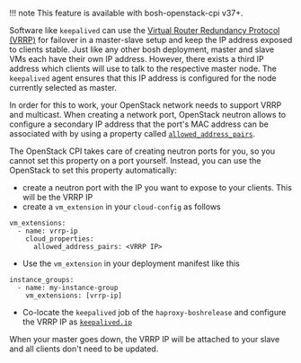 !!! note
    This feature is available with bosh-openstack-cpi v37+.

Software like `keepalived` can use the [Virtual Router Redundancy Protocol (VRRP)](https://en.wikipedia.org/wiki/Virtual_Router_Redundancy_Protocol) for failover in a master-slave setup and keep the IP address exposed to clients stable. Just like any other bosh deployment, master and slave VMs each have their own IP address. However, there exists a third IP address which clients will use to talk to the respective master node. The `keepalived` agent ensures that this IP address is configured for the node currently selected as master.

In order for this to work, your OpenStack network needs to support VRRP and multicast. When creating a network port, OpenStack neutron allows to configure a secondary IP address that the port's MAC address can be associated with by using a property called [`allowed_address_pairs`](https://docs.openstack.org/api-ref/network/v2/#allowed-address-pairs).

The OpenStack CPI takes care of creating neutron ports for you, so you cannot set this property on a port yourself. Instead, you can use the OpenStack to set this property automatically:

* create a neutron port with the IP you want to expose to your clients. This will be the VRRP IP
* create a `vm_extension` in your `cloud-config` as follows
```
vm_extensions:
  - name: vrrp-ip
    cloud_properties:
      allowed_address_pairs: <VRRP IP>
```
* Use the `vm_extension` in your deployment manifest like this
```
instance_groups:
  - name: my-instance-group
    vm_extensions: [vrrp-ip]
```
* Co-locate the `keepalived` job of the `haproxy-boshrelease` and configure the VRRP IP as [`keepalived.ip`](https://bosh.io/jobs/keepalived?source=github.com/cloudfoundry-community/haproxy-boshrelease#p%3dkeepalived.vip)

When your master goes down, the VRRP IP will be attached to your slave and all clients don't need to be updated.